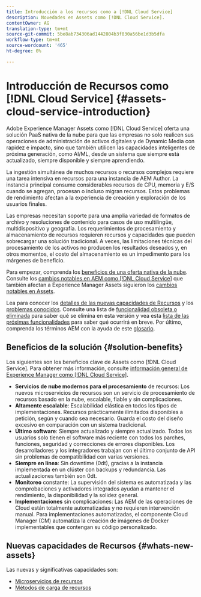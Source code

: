 ```yaml
---
title: Introducción a los recursos como a [!DNL Cloud Service]
description: Novedades en Assets como [!DNL Cloud Service].
contentOwner: AG
translation-type: tm+mt
source-git-commit: 5be8ab734306ad1442804b3f030a56be1d3b5dfa
workflow-type: tm+mt
source-wordcount: '465'
ht-degree: 0%

---
```



# Introducción de Recursos como [!DNL Cloud Service] {#assets-cloud-service-introduction}

<!-- Need review information from gklebus -->

Adobe Experience Manager Assets como [!DNL Cloud Service] oferta una solución PaaS nativa de la nube para que las empresas no solo realicen sus operaciones de administración de activos digitales y de Dynamic Media con rapidez e impacto, sino que también utilicen las capacidades inteligentes de próxima generación, como AI/ML, desde un sistema que siempre está actualizado, siempre disponible y siempre aprendiendo.

La ingestión simultánea de muchos recursos o recursos complejos requiere una tarea intensiva en recursos para una instancia de AEM Author. La instancia principal consume considerables recursos de CPU, memoria y E/S cuando se agregan, procesan o incluso migran recursos. Estos problemas de rendimiento afectan a la experiencia de creación y exploración de los usuarios finales.

Las empresas necesitan soporte para una amplia variedad de formatos de archivo y resoluciones de contenido para casos de uso multilingüe, multidispositivo y geografía. Los requerimientos de procesamiento y almacenamiento de recursos requieren recursos y capacidades que pueden sobrecargar una solución tradicional. A veces, las limitaciones técnicas del procesamiento de los activos no producen los resultados deseados y, en otros momentos, el costo del almacenamiento es un impedimento para los márgenes de beneficio.

Para empezar, comprenda los [beneficios de una oferta nativa de la nube](#solution-benefits). Consulte los [cambios notables en AEM como [!DNL Cloud Service]](/help/release-notes/aem-cloud-changes.md) que también afectan a Experience Manager Assets siguieron los [cambios notables en Assets](/help/assets/assets-cloud-changes.md).

Lea para conocer los [detalles de las nuevas capacidades de Recursos](#whats-new-assets) y los [problemas conocidos](/help/release-notes/known-issues.md). Consulte una lista de [funcionalidad obsoleta o eliminada](/help/release-notes/deprecated-removed-features.md) para saber qué se elimina en esta versión y vea esta [lista de las próximas funcionalidades](/help/release-notes/known-issues.md#upcoming-assets-capabilities) para saber qué ocurrirá en breve. Por último, comprenda los términos AEM con la ayuda de este [glosario](/help/overview/terminology.md).

## Beneficios de la solución {#solution-benefits}

Los siguientes son los beneficios clave de Assets como [!DNL Cloud Service]. Para obtener más información, consulte [información general de Experience Manager como [!DNL Cloud Service]](/help/overview/introduction.md).

* **Servicios de nube modernos para el procesamiento** de recursos: Los nuevos microservicios de recursos son un servicio de procesamiento de recursos basado en la nube, escalable, fiable y sin complicaciones.
* **Altamente escalable**: Escalabilidad elástica en todos los tipos de implementaciones. Recursos prácticamente ilimitados disponibles a petición, según y cuando sea necesario. Guarda el costo del diseño excesivo en comparación con un sistema tradicional.
* **Último software**: Siempre actualizado y siempre actualizado. Todos los usuarios solo tienen el software más reciente con todos los parches, funciones, seguridad y correcciones de errores disponibles. Los desarrolladores y los integradores trabajan con el último conjunto de API sin problemas de compatibilidad con varias versiones.
* **Siempre en línea**: Sin downtime (0dt), gracias a la instancia implementada en un clúster con backups y redundancia. Las actualizaciones también son 0dt.
* **Monitoreo** constante: La supervisión del sistema es automatizada y las comprobaciones y activadores integrados ayudan a mantener el rendimiento, la disponibilidad y la solidez general.
* **Implementaciones** sin complicaciones: Las AEM de las operaciones de Cloud están totalmente automatizadas y no requieren intervención manual. Para implementaciones automatizadas, el componente Cloud Manager (CM) automatiza la creación de imágenes de Docker implementables que contengan su código personalizado.

## Nuevas capacidades de Recursos {#whats-new-assets}

Las nuevas y significativas capacidades son:

* [Microservicios de recursos](/help/assets/asset-microservices-overview.md)
* [Métodos de carga de recursos](/help/assets/add-assets.md)
